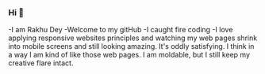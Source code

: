 ### Hi 👋
  -I am Rakhu Dey
  -Welcome to my gitHub
  -I caught fire coding 
  -I love applying responsive websites principles and watching my web pages shrink into mobile screens and still looking amazing.         It's oddly satisfying. I think in a way I am kind of like those web pages. I am moldable,
  but I still keep my creative flare intact.

<!--
**RakhuDey/RakhuDey** is a ✨ _special_ ✨ repository because its `README.md` (this file) appears on your GitHub profile.

Here are some ideas to get you started:

- 🔭 I’m currently working on ...
- 🌱 I’m currently learning ...
- 👯 I’m looking to collaborate on ...
- 🤔 I’m looking for help with ...
- 💬 Ask me about ...
- 📫 How to reach me: ...
- 😄 Pronouns: ...
- ⚡ Fun fact: ...
-->
